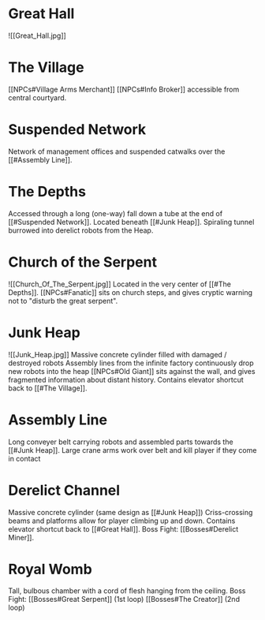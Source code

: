 # Great Hall
![[Great_Hall.jpg]]

# The Village
[[NPCs#Village Arms Merchant]] [[NPCs#Info Broker]] accessible from central courtyard.
# Suspended Network
Network of management offices and suspended catwalks over the [[#Assembly Line]].
# The Depths
Accessed through a long (one-way) fall down a tube at the end of [[#Suspended Network]].
Located beneath [[#Junk Heap]].
Spiraling tunnel burrowed into derelict robots from the Heap.
# Church of the Serpent
![[Church_Of_The_Serpent.jpg]]
Located in the very center of [[#The Depths]].
[[NPCs#Fanatic]] sits on church steps, and gives cryptic warning not to "disturb the great serpent".
# Junk Heap
![[Junk_Heap.jpg]]
Massive concrete cylinder filled with damaged / destroyed robots
Assembly lines from the infinite factory continuously drop new robots into the heap
[[NPCs#Old Giant]] sits against the wall, and gives fragmented information about distant history.
Contains elevator shortcut back to [[#The Village]].
# Assembly Line
Long conveyer belt carrying robots and assembled parts towards the [[#Junk Heap]].
Large crane arms work over belt and kill player if they come in contact
# Derelict Channel
Massive concrete cylinder (same design as [[#Junk Heap]])
Criss-crossing beams and platforms allow for player climbing up and down.
Contains elevator shortcut back to [[#Great Hall]].
Boss Fight: [[Bosses#Derelict Miner]].
# Royal Womb
Tall, bulbous chamber with a cord of flesh hanging from the ceiling.
Boss Fight: [[Bosses#Great Serpent]] (1st loop) [[Bosses#The Creator]] (2nd loop)

